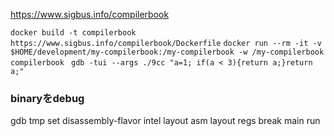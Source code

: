 https://www.sigbus.info/compilerbook

 `docker build -t compilerbook https://www.sigbus.info/compilerbook/Dockerfile`
`docker run --rm -it -v $HOME/development/my-compilerbook:/my-compilerbook -w /my-compilerbook compilerbook
`
`gdb -tui --args ./9cc "a=1; if(a < 3){return a;}return a;"`


### binaryをdebug
gdb tmp
set disassembly-flavor intel
layout asm
layout regs
break main
run
